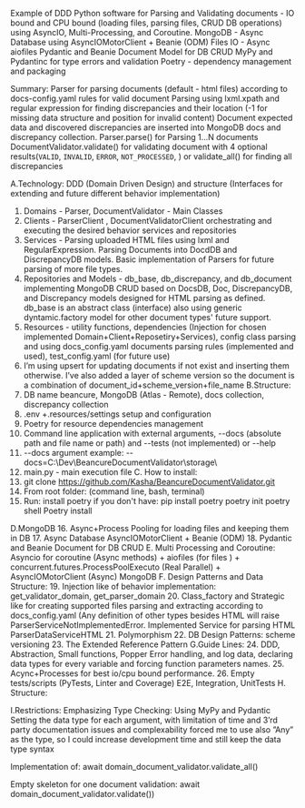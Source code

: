 Example of DDD Python software for Parsing and Validating documents - IO bound and CPU bound (loading files, parsing files, CRUD DB operations) using AsyncIO,  Multi-Processing, and Coroutine.
MongoDB - Async Database using AsyncIOMotorClient + Beanie (ODM)
Files IO - Async  aiofiles
Pydantic and Beanie Document Model for DB CRUD
MyPy and Pydantinc for type errors and validation
Poetry - dependency management and packaging

Summary:
Parser for parsing documents (default - html files) according to docs\-config.yaml rules for valid document
Parsing using lxml.xpath and regular expression for finding discrepancies and their location (-1 for missing data structure and position for invalid content)
Document expected data and discovered discrepancies are inserted into MongoDB docs and discrepancy collection.
Parser.parse() for Parsing 1…N documents
DocumentValidator.validate() for validating document with 4 optional results(`VALID`, `INVALID`, `ERROR`,
`NOT_PROCESSED`,
)
 or validate_all() for finding all discrepancies 


A.Technology:
DDD (Domain Driven Design) and structure (Interfaces for extending and future different behavior implementation)
1. Domains - Parser, DocumentValidator - Main Classes 
2. Clients - ParserClient , DocumentValidatorClient orchestrating and executing the desired behavior services and repositories
3. Services - Parsing uploaded HTML files using lxml and RegularExpression. Parsing Documents into DocdDB and DiscrepancyDB models. Basic implementation of Parsers for future parsing of more file types.
4. Repositories and Models - db_base, db_discrepancy, and db_document implementing MongoDB CRUD based on DocsDB, Doc, DiscrepancyDB, and Discrepancy models designed for HTML parsing as defined. db_base is an abstract class (interface) also using generic dyntamic.factory model for other document types' future support.
5. Resources - utility functions, dependencies (Injection for chosen implemented Domain+Client+Reposetiry+Services), config class parsing and using docs_config.yaml documents parsing rules (implemented and used), test_config.yaml (for future use) 
6. I’m using upsert for updating documents if not exist and inserting them otherwise. I’ve also added a layer of scheme version so the document is a combination of document_id+scheme_version+file_name 
B.Structure:
7. DB name beancure, MongoDB (Atlas - Remote), docs collection, discrepancy collection
8. .env +.resources/settings setup and configuration
9. Poetry for resource dependencies management
10. Command line application with external arguments,  --docs (absolute path and file name or path) and --tests (not implemented)  or --help
11. --docs argument example: --docs=C:\Dev\BeancureDocumentValidator\storage\
12. main.py - main execution file
C. How to install: 
13. git clone https://github.com/Kasha/BeancureDocumentValidator.git
14. From root folder: (command line, bash, terminal)
15.  Run:
install poetry if you don't have: pip install poetry
poetry init
poetry shell
Poetry install

D.MongoDB
16. Async+Process Pooling for loading files and keeping them in DB
17. Async Database AsyncIOMotorClient + Beanie (ODM)
18. Pydantic and Beanie Document for DB CRUD
E. Multi Processing and Coroutine:
Asyncio for coroutine (Async methods) + aiofiles (for files ) + concurrent.futures.ProcessPoolExecuto (Real Parallel) + AsyncIOMotorClient (Async) MongoDB 
F. Design Patterns and Data Structure:
19. Injection like of behavior implementation: get_validator_domain, get_parser_domain
20. Class_factory and Strategic like for creating supported files parsing and extracting according to docs_config.yaml (Any definition of other types besides HTML will raise ParserServiceNotImplementedError. Implemented Service for parsing HTML ParserDataServiceHTML
21. Polymorphism 
22. DB Design Patterns: scheme versioning
23. The Extended Reference Pattern
G.Guide Lines:
24. DDD, Abstraction, Small functions, Popper Error handling, and log data, declaring data types for every variable and forcing function parameters names.
25. Acync+Processes for best io/cpu bound performance.
26. Empty tests/scripts (PyTests, Linter and Coverage) E2E, Integration, UnitTests
H. Structure:

I.Restrictions:
Emphasizing Type Checking:
Using MyPy and Pydantic
Setting the data type for each argument, with limitation of time and 3’rd party documentation issues and complexability forced me to use also ”Any” as the type, so I could increase development time and still keep the data type syntax

Implementation of:
await domain_document_validator.validate_all()

Empty skeleton for one document validation:
await domain_document_validator.validate())


